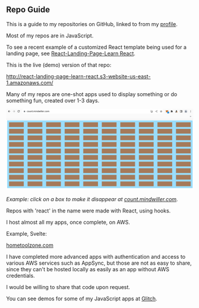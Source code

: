 ## Repo Guide

This is a guide to my repositories on GitHub, linked to from my [profile](./README.md). 

Most of my repos are in JavaScript. 

To see a recent example of a customized React template being used for a landing page, see [React-Landing-Page-Learn React](https://github.com/julianeon/React-Landing-Page-Learn-React).

This is the live (demo) version of that repo:

http://react-landing-page-learn-react.s3-website-us-east-1.amazonaws.com/

Many of my repos are one-shot apps used to display something or do something fun, created over 1-3 days.

![view of clicker app](./click_to_disappear.png)

_Example: click on a box to make it disappear at [count.mindwiller.com](https://count.mindwiller.com)._

Repos with 'react' in the name were made with React, using hooks. 

I host almost all my apps, once complete, on AWS.

Example, Svelte:

[hometoolzone.com](https://www.hometoolzone.com/)

I have completed more advanced apps with authentication and access to various AWS services such as AppSync, but those are not as easy to share, since they can't be hosted locally as easily as an app without AWS credentials. 

I would be willing to share that code upon request.

You can see demos for some of my JavaScript apps at [Glitch](https://glitch.com/@julianeon).


